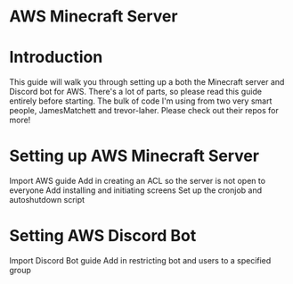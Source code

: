# AWS Minecraft Server

# Introduction
This guide will walk you through setting up a both the Minecraft server and Discord bot for AWS. There's a lot of parts, so please read this guide entirely before starting. The bulk of code I'm using from two very smart people, JamesMatchett and trevor-laher. Please check out their repos for more!

# Setting up AWS Minecraft Server
Import AWS guide
Add in creating an ACL so the server is not open to everyone
Add installing and initiating screens
Set up the cronjob and autoshutdown script

# Setting AWS Discord Bot
Import Discord Bot guide
Add in restricting bot and users to a specified group
